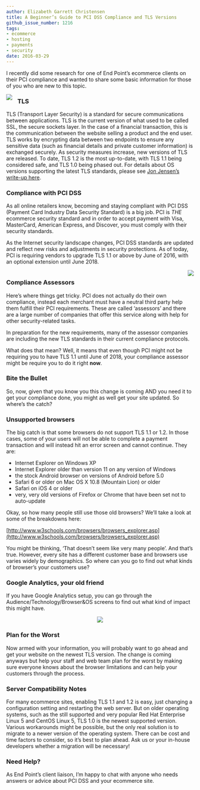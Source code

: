 ```yaml
---
author: Elizabeth Garrett Christensen
title: A Beginner’s Guide to PCI DSS Compliance and TLS Versions
github_issue_number: 1216
tags:
- ecommerce
- hosting
- payments
- security
date: 2016-03-29
---
```




I recently did some research for one of End Point’s ecommerce clients on their PCI compliance and wanted to share some basic information for those of you who are new to this topic.

<div class="separator" style="clear: both; text-align: center;"><a href="/blog/2016/03/a-beginners-guide-to-pci-dss-compliance/image-0-big.jpeg" imageanchor="1" style="clear: left; float: left; margin-bottom: 1em; margin-right: 1em;"><img border="0" src="/blog/2016/03/a-beginners-guide-to-pci-dss-compliance/image-0.jpeg"/></a></div>

### TLS

TLS (Transport Layer Security) is a standard for secure communications between applications. TLS is the current version of what used to be called SSL, the secure sockets layer. In the case of a financial transaction, this is the communication between the website selling a product and the end user. TLS works by encrypting data between two endpoints to ensure any sensitive data (such as financial details and private customer information) is exchanged securely. As security measures increase, new versions of TLS are released. To date, TLS 1.2 is the most up-to-date, with TLS 1.1 being considered safe, and TLS 1.0 being phased out. For details about OS versions supporting the latest TLS standards, please see [Jon Jensen’s write-up here](/blog/2015/07/e-commerce-website-encryption-changes/).

### Compliance with PCI DSS

As all online retailers know, becoming and staying compliant with PCI DSS (Payment Card Industry Data Security Standard) is a big job. PCI is *THE* ecommerce security standard and in order to accept payment with Visa, MasterCard, American Express, and Discover, you must comply with their security standards.

As the Internet security landscape changes, PCI DSS standards are updated and reflect new risks and adjustments in security protections. As of today, PCI is requiring vendors to upgrade TLS 1.1 or above by June of 2016, with an optional extension until June 2018.

<div class="separator" style="clear: both; text-align: center;"><a href="/blog/2016/03/a-beginners-guide-to-pci-dss-compliance/image-1-big.jpeg" imageanchor="1" style="clear: right; float: right; margin-bottom: 1em; margin-left: 1em;"><img border="0" src="/blog/2016/03/a-beginners-guide-to-pci-dss-compliance/image-1.jpeg"/></a></div>

### Compliance Assessors

Here’s where things get tricky. PCI does not actually do their own compliance, instead each merchant must have a neutral third party help them fulfill their PCI requirements. These are called ‘assessors’ and there are a large number of companies that offer this service along with help for other security-related tasks.

In preparation for the new requirements, many of the assessor companies are including the new TLS standards in their current compliance protocols.

What does that mean? Well, it means that even though PCI might not be requiring you to have TLS 1.1 until June of 2018, your compliance assessor might be require you to do it right **now**.

### Bite the Bullet

So, now, given that you know you this change is coming AND you need it to get your compliance done, you might as well get your site updated. So where’s the catch?

### Unsupported browsers

The big catch is that some browsers do not support TLS 1.1 or 1.2. In those cases, some of your users will not be able to complete a payment transaction and will instead hit an error screen and cannot continue. They are:

- Internet Explorer on Windows XP
- Internet Explorer older than version 11 on any version of Windows
- the stock Android browser on versions of Android before 5.0
- Safari 6 or older on Mac OS X 10.8 (Mountain Lion) or older
- Safari on iOS 4 or older
- very, very old versions of Firefox or Chrome that have been set not to auto-update

Okay, so how many people still use those old browsers? We’ll take a look at some of the breakdowns here:

[http://www.w3schools.com/browsers/browsers_explorer.asp](http://www.w3schools.com/browsers/browsers_explorer.asp)

You might be thinking, ‘That doesn’t seem like very many people’. And that’s true. However, every site has a different customer base and browsers use varies widely by demographics. So where can you go to find out what kinds of browser’s your customers use?

### Google Analytics, your old friend

If you have Google Analytics setup, you can go through the Audience/Technology/Browser&OS screens to find out what kind of impact this might have.

<div class="separator" style="clear: both; text-align: center;"><a href="/blog/2016/03/a-beginners-guide-to-pci-dss-compliance/image-2-big.png" imageanchor="1" style="margin-left: 1em; margin-right: 1em;"><img border="0" src="/blog/2016/03/a-beginners-guide-to-pci-dss-compliance/image-2.png"/></a></div>

### Plan for the Worst

Now armed with your information, you will probably want to go ahead and get your website on the newest TLS version. The change is coming anyways but help your staff and web team plan for the worst by making sure everyone knows about the browser limitations and can help your customers through the process.

### Server Compatibility Notes

For many ecommerce sites, enabling TLS 1.1 and 1.2 is easy, just changing a configuration setting and restarting the web server. But on older operating systems, such as the still supported and very popular Red Hat Enterprise Linux 5 and CentOS Linux 5, TLS 1.0 is the newest supported version. Various workarounds might be possible, but the only real solution is to migrate to a newer version of the operating system. There can be cost and time factors to consider, so it’s best to plan ahead. Ask us or your in-house developers whether a migration will be necessary!

### Need Help?

As End Point’s client liaison, I’m happy to chat with anyone who needs answers or advice about PCI DSS and your ecommerce site.


